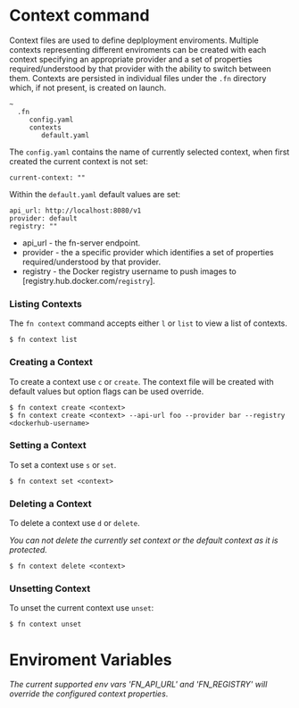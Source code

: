 # Context command

Context files are used to define deplployment enviroments. Multiple contexts representing different enviroments can be created with each context specifying an appropriate provider  and a set of properties required/understood by that provider with the ability to switch between them. Contexts are persisted in individual files under the `.fn` directory which, if not present, is created on launch.

```
~ 
  .fn
     config.yaml
     contexts
        default.yaml
```

The `config.yaml` contains the name of currently selected context, when first created the current context is not set:

 ```
 current-context: ""
 ``` 

Within the `default.yaml` default values are set: 
```
api_url: http://localhost:8080/v1
provider: default
registry: ""
```

* api_url - the fn-server endpoint.
* provider - the a specific provider which identifies a set of properties required/understood by that provider.
* registry - the Docker registry username to push images to 
[registry.hub.docker.com/`registry`].

### Listing Contexts
The `fn context` command accepts either `l` or `list` to view a list of contexts.
```
$ fn context list
```

### Creating a Context 

To create a context use `c` or `create`. The context file will be created with default values but option flags can be used override.

```
$ fn context create <context>
$ fn context create <context> --api-url foo --provider bar --registry <dockerhub-username>
```

### Setting a Context 

To set a context use `s` or `set`.

```
$ fn context set <context>
```

### Deleting a Context 
 
To delete a context use `d` or `delete`.

_You can not delete the currently set context or the default context as it is protected._

```
$ fn context delete <context>
```

### Unsetting Context 

To unset the current context use `unset`:

```
$ fn context unset
```

# Enviroment Variables

_The current supported env vars 'FN_API_URL' and 'FN_REGISTRY' will override the configured context properties_.
